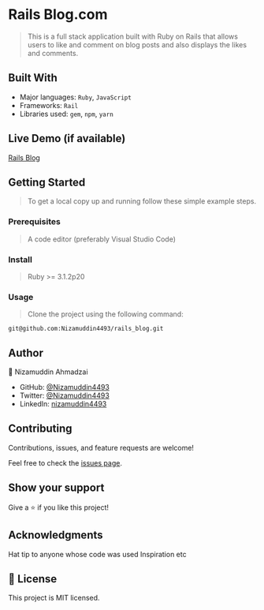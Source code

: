 # Rails Blog.com
> This is a full stack application built with Ruby on Rails that allows users to like and comment on blog posts and also displays the likes and comments.

## Built With
- Major languages: `Ruby`, `JavaScript`
- Frameworks: `Rail`
- Libraries used: `gem`, `npm`, `yarn`

## Live Demo (if available)
[Rails Blog](https://github.com/Nizamuddin4493/rails_blog)

## Getting Started
> To get a local copy up and running follow these simple example steps.

### Prerequisites
> A code editor (preferably Visual Studio Code)

### Install
> Ruby >= 3.1.2p20

### Usage
> Clone the project using the following command:

`git@github.com:Nizamuddin4493/rails_blog.git`

## Author
👤 Nizamuddin Ahmadzai

- GitHub: [@Nizamuddin4493](https://github.com/Nizamuddin4493)
- Twitter: [@Nizamuddin4493](https://twitter.com/Nizamuddin4493)
- LinkedIn: [nizamuddin4493](https://linkedin.com/in/nzm44)


## Contributing
Contributions, issues, and feature requests are welcome!

Feel free to check the [issues page](https://github.com/Nizamuddin4493/my_blog_dot_com/issues).

## Show your support
Give a ⭐️ if you like this project!

## Acknowledgments
Hat tip to anyone whose code was used
Inspiration
etc
## 📝 License
This project is MIT licensed.
